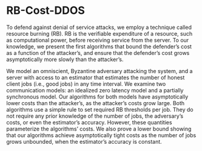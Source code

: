 # RB-Cost-DDOS
To defend against denial of service attacks, we employ a technique called resource burning (RB). RB is the verifiable expenditure of a resource, such as computational power, before receiving service from the server. To our knowledge, we present the first algorithms that bound the defender’s cost as a function of the attacker’s, and ensure that the defender’s cost grows asymptotically more slowly than the attacker’s.

We model an omniscient, Byzantine adversary attacking the system, and a server with access to an estimator that estimates the number of honest client jobs (i.e., good jobs) in any time interval. We examine two communication models: an idealized zero latency model and a partially synchronous model. Our algorithms for both models have asymptotically lower costs than the attacker’s, as the attacker’s costs grow large. Both algorithms use a simple rule to set required RB thresholds per job. They do not require any prior knowledge of the number of jobs, the adversary’s costs, or even the estimator’s accuracy. However, these quantities parameterize the algorithms’ costs. We also prove a lower bound showing that our algorithms achieve asymptotically tight costs as the number of jobs grows unbounded, when the estimator’s accuracy is constant.
